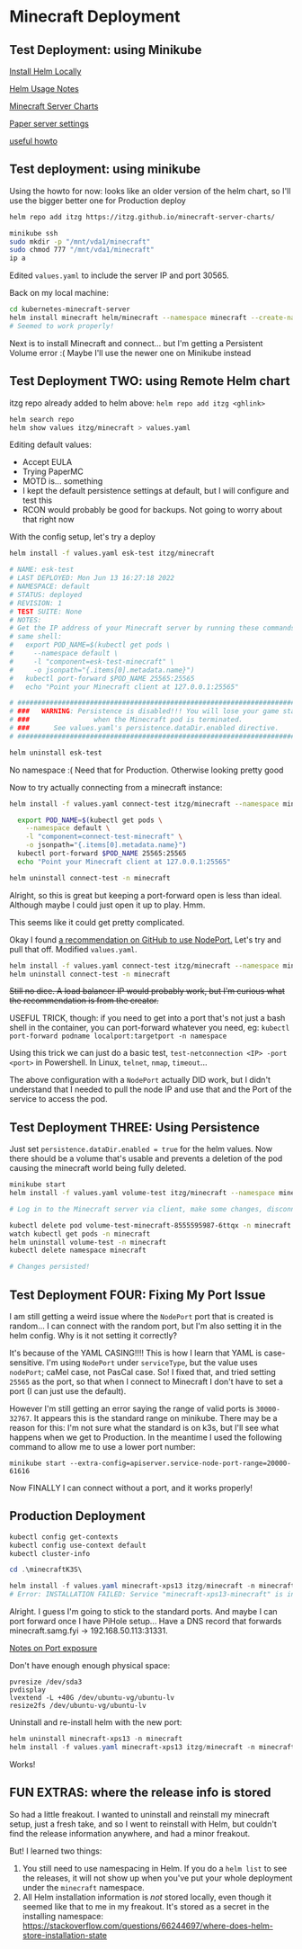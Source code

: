 # Minecraft Deployment

## Test Deployment: using Minikube

[Install Helm Locally](https://helm.sh/docs/intro/install/)

[Helm Usage Notes](https://helm.sh/docs/intro/using_helm/)

[Minecraft Server Charts](https://github.com/itzg/minecraft-server-charts)

[Paper server settings](https://github.com/itzg/docker-minecraft-server/blob/master/README.md#running-a-paper-server)

[useful howto](https://github.com/solarhess/kubernetes-minecraft-server)

## Test deployment: using minikube

Using the howto for now: looks like an older version of the helm chart, so I'll use the bigger better one for Production deploy

```sh
helm repo add itzg https://itzg.github.io/minecraft-server-charts/

minikube ssh
sudo mkdir -p "/mnt/vda1/minecraft"
sudo chmod 777 "/mnt/vda1/minecraft"
ip a
```

Edited `values.yaml` to include the server IP and port 30565.

Back on my local machine:
```sh
cd kubernetes-minecraft-server
helm install minecraft helm/minecraft --namespace minecraft --create-namespace
# Seemed to work properly!
```

Next is to install Minecraft and connect... but I'm getting a Persistent Volume error :( Maybe I'll use the newer one on Minikube instead

## Test Deployment TWO: using Remote Helm chart

itzg repo already added to helm above: `helm repo add itzg <ghlink>`

```sh
helm search repo
helm show values itzg/minecraft > values.yaml
```

Editing default values:
* Accept EULA
* Trying PaperMC
* MOTD is... something
* I kept the default persistence settings at default, but I will configure and test this
* RCON would probably be good for backups. Not going to worry about that right now

With the config setup, let's try a deploy

```sh
helm install -f values.yaml esk-test itzg/minecraft

# NAME: esk-test
# LAST DEPLOYED: Mon Jun 13 16:27:18 2022
# NAMESPACE: default
# STATUS: deployed
# REVISION: 1
# TEST SUITE: None
# NOTES:
# Get the IP address of your Minecraft server by running these commands in the
# same shell:
#   export POD_NAME=$(kubectl get pods \
#     --namespace default \
#     -l "component=esk-test-minecraft" \
#     -o jsonpath="{.items[0].metadata.name}")
#   kubectl port-forward $POD_NAME 25565:25565
#   echo "Point your Minecraft client at 127.0.0.1:25565"

# ############################################################################
# ###   WARNING: Persistence is disabled!!! You will lose your game state  ###
# ###                when the Minecraft pod is terminated.                 ###
# ###      See values.yaml's persistence.dataDir.enabled directive.        ###
# ############################################################################

helm uninstall esk-test
```

No namespace :( Need that for Production. Otherwise looking pretty good

Now to try actually connecting from a minecraft instance:

```sh
helm install -f values.yaml connect-test itzg/minecraft --namespace minecraft --create-namespace

  export POD_NAME=$(kubectl get pods \
    --namespace default \
    -l "component=connect-test-minecraft" \
    -o jsonpath="{.items[0].metadata.name}")
  kubectl port-forward $POD_NAME 25565:25565
  echo "Point your Minecraft client at 127.0.0.1:25565"

helm uninstall connect-test -n minecraft
```

Alright, so this is great but keeping a port-forward open is less than ideal. Although maybe I could just open it up to play. Hmm.

This seems like it could get pretty complicated.

Okay I found [a recommendation on GitHub to use NodePort.](https://github.com/itzg/minecraft-server-charts/issues/18) Let's try and pull that off. Modified `values.yaml`.

```sh
helm install -f values.yaml connect-test itzg/minecraft --namespace minecraft --create-namespace
helm uninstall connect-test -n minecraft
```

~~Still no dice. A load balancer IP would probably work, but I'm curious what the recommendation is from the creator.~~

USEFUL TRICK, though: if you need to get into a port that's not just a bash shell in the container, you can port-forward whatever you need, eg: `kubectl port-forward podname localport:targetport -n namespace`

Using this trick we can just do a basic test, `test-netconnection <IP> -port <port>` in Powershell. In Linux, `telnet`, `nmap`, `timeout`...

The above configuration with a `NodePort` actually DID work, but I didn't understand that I needed to pull the node IP and use that and the Port of the service to access the pod. 

## Test Deployment THREE: Using Persistence

Just set `persistence.dataDir.enabled = true` for the helm values. Now there should be a volume that's usable and prevents a deletion of the pod causing the minecraft world being fully deleted.

```sh
minikube start
helm install -f values.yaml volume-test itzg/minecraft --namespace minecraft --create-namespace

# Log in to the Minecraft server via client, make some changes, disconnect

kubectl delete pod volume-test-minecraft-8555595987-6ttqx -n minecraft
watch kubectl get pods -n minecraft
helm uninstall volume-test -n minecraft
kubectl delete namespace minecraft

# Changes persisted!
```

## Test Deployment FOUR: Fixing My Port Issue

I am still getting a weird issue where the `NodePort` port that is created is random... I can connect with the random port, but I'm also setting it in the helm config. Why is it not setting it correctly?

It's because of the YAML CASING!!!! This is how I learn that YAML is case-sensitive. I'm using `NodePort` under `serviceType`, but the value uses `nodePort`; caMel case, not PasCal case. So! I fixed that, and tried setting `25565` as the port, so that when I connect to Minecraft I don't have to set a port (I can just use the default).

However I'm still getting an error saying the range of valid ports is `30000-32767`. It appears this is the standard range on minikube. There may be a reason for this: I'm not sure what the standard is on k3s, but I'll see what happens when we get to Production. In the meantime I used the following command to allow me to use a lower port number:

```
minikube start --extra-config=apiserver.service-node-port-range=20000-61616
```

Now FINALLY I can connect without a port, and it works properly!

## Production Deployment

```powershell
kubectl config get-contexts
kubectl config use-context default
kubectl cluster-info

cd .\minecraftK3S\

helm install -f values.yaml minecraft-xps13 itzg/minecraft -n minecraft --create-namespace
# Error: INSTALLATION FAILED: Service "minecraft-xps13-minecraft" is invalid: spec.ports[0].nodePort: Invalid value: 25565: provided port is not in the valid range. The range of valid ports is 30000-32767
```

Alright. I guess I'm going to stick to the standard ports. And maybe I can port forward once I have PiHole setup... Have a DNS record that forwards minecraft.samg.fyi -> 192.168.50.113:31331.

[Notes on Port exposure](https://github.com/itzg/minecraft-server-charts/issues/18)

Don't have enough enough physical space:
```
pvresize /dev/sda3
pvdisplay
lvextend -L +40G /dev/ubuntu-vg/ubuntu-lv
resize2fs /dev/ubuntu-vg/ubuntu-lv
```

Uninstall and re-install helm with the new port:
```powershell
helm uninstall minecraft-xps13 -n minecraft
helm install -f values.yaml minecraft-xps13 itzg/minecraft -n minecraft --create-namespace
```

Works!

## FUN EXTRAS: where the release info is stored

So had a little freakout. I wanted to uninstall and reinstall my minecraft setup, just a fresh take, and so I went to reinstall with Helm, but couldn't find the release information anywhere, and had a minor freakout.

But! I learned two things:
1. You still need to use namespacing in Helm. If you do a `helm list` to see the releases, it will not show up when you've put your whole deployment under the `minecraft` namespace.
2. All Helm installation information is *not* stored locally, even though it seemed like that to me in my freakout. It's stored as a secret in the installing namespace: https://stackoverflow.com/questions/66244697/where-does-helm-store-installation-state


